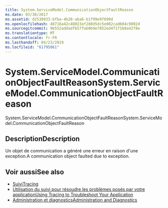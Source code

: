 ```yaml
---
title: System.ServiceModel.CommunicationObjectFaultReason
ms.date: 03/30/2017
ms.assetid: d2530933-bfba-4b20-aba6-b1f99e97699d
ms.openlocfilehash: 48718a42c48023ef288d5dc5e082cad604c9892d
ms.sourcegitcommit: 9b552addadfb57fab0b9e7852ed4f1f1b8a42f8e
ms.translationtype: MT
ms.contentlocale: fr-FR
ms.lasthandoff: 04/23/2019
ms.locfileid: "61795861"
---
```

# <a name="systemservicemodelcommunicationobjectfaultreason"></a><span data-ttu-id="cdc2b-102">System.ServiceModel.CommunicationObjectFaultReason</span><span class="sxs-lookup"><span data-stu-id="cdc2b-102">System.ServiceModel.CommunicationObjectFaultReason</span></span>
<span data-ttu-id="cdc2b-103">System.ServiceModel.CommunicationObjectFaultReason</span><span class="sxs-lookup"><span data-stu-id="cdc2b-103">System.ServiceModel.CommunicationObjectFaultReason</span></span>  
  
## <a name="description"></a><span data-ttu-id="cdc2b-104">Description</span><span class="sxs-lookup"><span data-stu-id="cdc2b-104">Description</span></span>  
 <span data-ttu-id="cdc2b-105">Un objet de communication a généré une erreur en raison d'une exception.</span><span class="sxs-lookup"><span data-stu-id="cdc2b-105">A communication object faulted due to exception.</span></span>  
  
## <a name="see-also"></a><span data-ttu-id="cdc2b-106">Voir aussi</span><span class="sxs-lookup"><span data-stu-id="cdc2b-106">See also</span></span>

- [<span data-ttu-id="cdc2b-107">Suivi</span><span class="sxs-lookup"><span data-stu-id="cdc2b-107">Tracing</span></span>](../../../../../docs/framework/wcf/diagnostics/tracing/index.md)
- [<span data-ttu-id="cdc2b-108">Utilisation du suivi pour résoudre les problèmes posés par votre application</span><span class="sxs-lookup"><span data-stu-id="cdc2b-108">Using Tracing to Troubleshoot Your Application</span></span>](../../../../../docs/framework/wcf/diagnostics/tracing/using-tracing-to-troubleshoot-your-application.md)
- [<span data-ttu-id="cdc2b-109">Administration et diagnostics</span><span class="sxs-lookup"><span data-stu-id="cdc2b-109">Administration and Diagnostics</span></span>](../../../../../docs/framework/wcf/diagnostics/index.md)
